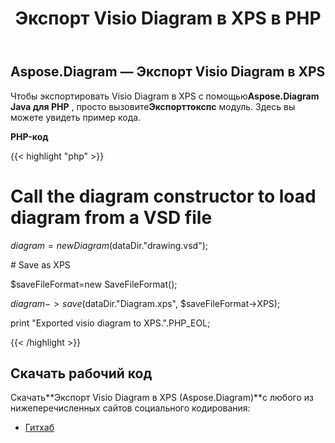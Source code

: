 ﻿---
title: Экспорт Visio Diagram в XPS в PHP
type: docs
weight: 80
url: /ru/java/export-visio-diagram-to-xps-in-php/
---
## **Aspose.Diagram — Экспорт Visio Diagram в XPS**
 Чтобы экспортировать Visio Diagram в XPS с помощью**Aspose.Diagram Java для PHP** , просто вызовите**Экспорттокспс** модуль. Здесь вы можете увидеть пример кода.

**PHP-код**

{{< highlight "php" >}}

 # Call the diagram constructor to load diagram from a VSD file

$diagram = new Diagram($dataDir."drawing.vsd");

\# Save as XPS

$saveFileFormat=new SaveFileFormat();

$diagram->save($dataDir."Diagram.xps", $saveFileFormat->XPS);

print "Exported visio diagram to XPS.".PHP_EOL;

{{< /highlight >}}
## **Скачать рабочий код**
 Скачать**Экспорт Visio Diagram в XPS (Aspose.Diagram)**с любого из нижеперечисленных сайтов социального кодирования:

- [Гитхаб](https://github.com/asposediagram/Aspose.Diagram-for-Java/blob/master/Plugins/Aspose_Diagram_Java_for_PHP/src/aspose/diagram/LoadingSavingandConverting/ExportToXps.php)
